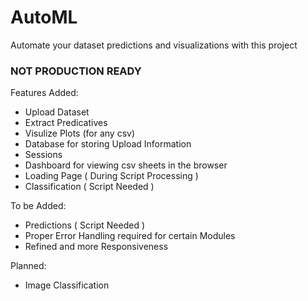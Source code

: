 # AutoML
 
 Automate your dataset predictions and visualizations with this project

 ### NOT PRODUCTION READY ###

 Features Added:

 * Upload Dataset
 * Extract Predicatives
 * Visulize Plots (for any csv)
 * Database for storing Upload Information
 * Sessions
 * Dashboard for viewing csv sheets in the browser
 * Loading Page ( During Script Processing )
 * Classification ( Script Needed )

 To be Added:

 * Predictions ( Script Needed )
 * Proper Error Handling required for certain Modules
 * Refined and more Responsiveness

 Planned: 

 * Image Classification
